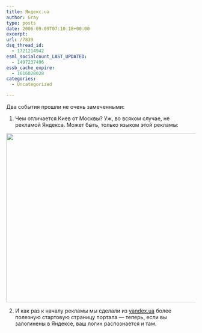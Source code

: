 ```yaml
---
title: Яндекс.ua
author: Gray
type: posts
date: 2006-09-09T07:10:18+00:00
excerpt:
url: /7839
dsq_thread_id:
  - 1721214942
esml_socialcount_LAST_UPDATED:
  - 1497237496
essb_cache_expire:
  - 1616028028
categories:
  - Uncategorized

---
```








Два события прошли не очень замеченными:

1. Чем отличается Киев от Москвы? Уж, во всяком случае, не рекламой Яндекса. Может быть, только языком этой рекламы:

<a href="https://i1.wp.com/www.searchengines.ru/blog/WindowsLiveWriter/585eb4b6f511.ua_9D1F/yandex-ua%5B2%5D.jpg" atomicselection="true"><img style="border-right: 0px; border-top: 0px; border-left: 0px; border-bottom: 0px" height="450" src="https://i0.wp.com/www.searchengines.ru/blog/WindowsLiveWriter/585eb4b6f511.ua_9D1F/yandex-ua_thumb.jpg?resize=600%2C450" width="600" border="0" data-recalc-dims="1" /></a> 

2. И как раз к началу рекламы мы сделали из [yandex.ua][1]&nbsp;более полезную стартовую страницу портала &#8212; теперь, если вы залогинены в Яндексе, ваш логин распознается и там.

 [1]: http://www.yandex.ua